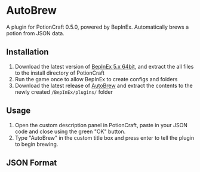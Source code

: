 # AutoBrew

A plugin for PotionCraft 0.5.0, powered by BepInEx. Automatically brews a potion from JSON data.

## Installation

1) Download the latest version of [BepInEx 5.x 64bit](https://github.com/BepInEx/BepInEx/releases), and extract the all files to the install directory of PotionCraft
2) Run the game once to allow BepInEx to create configs and folders
3) Download the latest release of [AutoBrew](https://github.com/rswallen/AutoBrew/releases) and extract the contents to the newly created `/BepInEx/plugins/` folder

## Usage

1) Open the custom description panel in PotionCraft, paste in your JSON code and close using the green "OK" button.
2) Type "AutoBrew" in the custom title box and press enter to tell the plugin to begin brewing.

## JSON Format

